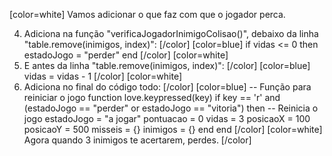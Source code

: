 [color=white]
Vamos adicionar o que faz com que o jogador perca.

4. Adiciona na função "verificaJogadorInimigoColisao()", debaixo da linha 
"table.remove(inimigos, index)":
   [/color] [color=blue]
   if vidas <= 0 then
        estadoJogo = "perder"
    end
   [/color] [color=white]
5. E antes da linha "table.remove(inimigos, index)":
   [/color] [color=blue]
    vidas = vidas - 1
   [/color] [color=white]
6. Adiciona no final do código todo:
   [/color] [color=blue]
   -- Função para reiniciar o jogo
    function love.keypressed(key)
        if key == 'r' and (estadoJogo == "perder" or estadoJogo == "vitoria") then
            -- Reinicia o jogo
            estadoJogo = "a jogar"
            pontuacao = 0
            vidas = 3
            posicaoX = 100
            posicaoY = 500
            misseis = {}
            inimigos = {}
        end
    end
   [/color] [color=white]
Agora quando 3 inimigos te acertarem, perdes.
   [/color]
